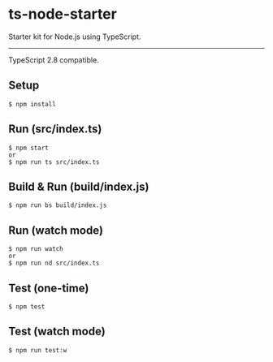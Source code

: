# ts-node-starter
Starter kit for Node.js using TypeScript.

---

TypeScript 2.8 compatible.

## Setup
```
$ npm install
```

## Run (src/index.ts)
```
$ npm start
or
$ npm run ts src/index.ts
```

## Build & Run (build/index.js)
```
$ npm run bs build/index.js
```

## Run (watch mode)
```
$ npm run watch
or
$ npm run nd src/index.ts
```

## Test (one-time)
```
$ npm test
```

## Test (watch mode)
```
$ npm run test:w
```
